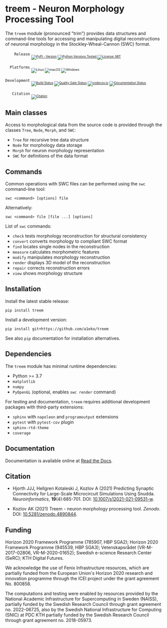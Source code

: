 
treem - Neuron Morphology Processing Tool
=========================================

The `treem` module (pronounced "trim") provides data structures and
command-line tools for accessing and manipulating digital reconstructions
of neuronal morphology in the Stockley-Wheal-Cannon (SWC) format.

<!--
``    Release`` [![PyPI - Version](https://img.shields.io/pypi/v/treem)](https://pypi.org/project/treem/)
[![Python Versions Tested](https://img.shields.io/badge/python-3.9%20%7C%203.12-blue.svg)](https://www.python.org/)
[![License: MIT](https://img.shields.io/badge/License-MIT-brightgreen.svg)](https://github.com/a1eko/treem/blob/master/LICENSE)

``  Platforms`` ![Linux](https://img.shields.io/badge/tested%20on-Linux-fcc624?style=flat&logo=linux&logoColor=white)
![macOS](https://img.shields.io/badge/tested%20on-macOS-000000?style=flat&logo=apple&logoColor=white)
![Windows](https://img.shields.io/badge/tested%20on-Windows-0078D4?style=flat&logo=windows&logoColor=white)

``Development``
[![Build Status](https://github.com/a1eko/treem/actions/workflows/build.yml/badge.svg)](https://github.com/a1eko/treem/actions/workflows/build.yml)
[![Quality Gate Status](https://sonarcloud.io/api/project_badges/measure?project=a1eko_treem&metric=alert_status)](https://sonarcloud.io/dashboard?id=a1eko_treem)
[![codecov.io](https://codecov.io/gh/a1eko/treem/coverage.svg)](https://codecov.io/gh/a1eko/treem)
[![Documentation Status](https://readthedocs.org/projects/treem/badge/?version=latest)](https://treem.readthedocs.io/en/latest/?badge=latest)

``   Citation``
[![Citation](https://zenodo.org/badge/DOI/10.5281/zenodo.4890844.svg)](https://doi.org/10.5281/zenodo.4890844)
-->

<p><code>    Release</code> <sub><sub><a href="https://pypi.org/project/treem/"><img src="https://img.shields.io/pypi/v/treem" alt="PyPI - Version"></a>
<a href="https://www.python.org/"><img src="https://img.shields.io/badge/python-3.9%20%7C%203.12-blue.svg" alt="Python Versions Tested">
<a href="https://github.com/a1eko/treem/blob/master/LICENSE"><img src="https://img.shields.io/badge/License-MIT-brightgreen.svg" alt="License: MIT"></a></sub></sub></p>
<p><code>  Platforms</code> <sub><sub><img src="https://img.shields.io/badge/tested%20on-Linux-fcc624?style=flat&amp;logo=linux&amp;logoColor=white" alt="Linux">
<img src="https://img.shields.io/badge/tested%20on-macOS-000000?style=flat&amp;logo=apple&amp;logoColor=white" alt="macOS">
<img src="https://img.shields.io/badge/tested%20on-Windows-0078D4?style=flat&amp;logo=windows&amp;logoColor=white" alt="Windows"></sub></sub></p>
<p><code>Development</code>
<sub><sub><a href="https://github.com/a1eko/treem/actions/workflows/build.yml"><img src="https://github.com/a1eko/treem/actions/workflows/build.yml/badge.svg" alt="Build Status"></a>
<a href="https://sonarcloud.io/dashboard?id=a1eko_treem"><img src="https://sonarcloud.io/api/project_badges/measure?project=a1eko_treem&amp;metric=alert_status" alt="Quality Gate Status"></a>
<a href="https://codecov.io/gh/a1eko/treem"><img src="https://codecov.io/gh/a1eko/treem/coverage.svg" alt="codecov.io"></a>
<a href="https://treem.readthedocs.io/en/latest/?badge=latest"><img src="https://readthedocs.org/projects/treem/badge/?version=latest" alt="Documentation Status"></a></sub></sub></p>
<p><code>   Citation</code>
<sub><sub><a href="https://doi.org/10.5281/zenodo.4890844"><img src="https://zenodo.org/badge/DOI/10.5281/zenodo.4890844.svg" alt="Citation"></a></sub></sub></p>


<!-- h2 align="left" style="vertical-align: middle;">
    <img src="https://img.shields.io/badge/Download-1.0.0-blue.svg"><sup><sub> - MIN API 16</sub></sup>
</h2 -->

Main classes
------------

Access to morphological data from the source code is provided through the
classes ``Tree``, ``Node``, ``Morph``, and ``SWC``:

* ``Tree``   for recursive tree data structure
* ``Node``   for morphology data storage
* ``Morph``  for neuron morphology representation
* ``SWC``    for definitions of the data format


Commands
--------

Common operations with SWC files can be performed using the ``swc``
command-line tool:

    swc <command> [options] file

Alternatively:

    swc <command> file [file ...] [options] 

List of ``swc`` commands:

* ``check``    tests morphology reconstruction for structural consistency
* ``convert``  converts morphology to compliant SWC format
* ``find``     locates single nodes in the reconstruction
* ``measure``  calculates morphometric features
* ``modify``   manipulates morphology reconstruction
* ``render``   displays 3D model of the reconstruction
* ``repair``   corrects reconstruction errors
* ``view``     shows morphology structure


Installation
------------

Install the latest stable release:

    pip install treem

Install a development version:

    pip install git+https://github.com/a1eko/treem

See also ``pip`` documentation for installation alternatives.


Dependencies
------------

The ``treem`` module has minimal runtime dependencies:

* Python >= 3.7
* ``matplotlib``
* ``numpy``
* ``PyOpenGL`` (optional, enables ``swc render`` command)

For testing and documentation, ``treem`` requires additional development packages with
third-party extensions:

* ``sphinx`` with ``napoleon`` and ``programoutput`` extensions
* ``pytest`` with ``pytest-cov`` plugin
* ``sphinx-rtd-theme``
* ``coverage``


Documentation
-------------

Documentation is available online at [Read the
Docs](https://treem.readthedocs.io/en/latest/).


Citation
--------

* Hjorth JJJ, Hellgren Kotaleski J, Kozlov A (2021) Predicting
Synaptic Connectivity for Large-Scale Microcircuit Simulations
Using Snudda. *Neuroinformatics*, **19**(4):685-701. DOI:
[10.1007/s12021-021-09531-w](https://doi.org/10.1007/s12021-021-09531-w).

* Kozlov AK (2021) Treem - neuron morphology processing tool. *Zenodo*.
DOI: [10.5281/zenodo.4890844](https://doi.org/10.5281/zenodo.4890844).


Funding
-------

Horizon 2020 Framework Programme (785907, HBP SGA2); Horizon 2020
Framework Programme (945539, HBP SGA3); Vetenskapsrådet (VR-M-2017-02806,
VR-M-2020-01652); Swedish e-science Research Center (SeRC); KTH Digital
Futures.

We acknowledge the use of Fenix Infrastructure resources, which are
partially funded from the European Union's Horizon 2020 research and
innovation programme through the ICEI project under the grant agreement
No. 800858.

The computations and testing were enabled by resources provided by the National 
Academic Infrastructure for Supercomputing in Sweden (NAISS), partially funded by 
the Swedish Research Council through grant agreement no. 2022-06725, also by
the Swedish National Infrastructure for Computing (SNIC) at PDC KTH
partially funded by the Swedish Research Council through grant agreement
no. 2018-05973.
